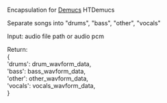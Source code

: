 Encapsulation for [Demucs](https://github.com/facebookresearch/demucs) HTDemucs

Separate songs into "drums", "bass", "other", "vocals"

Input:
    audio file path or audio pcm

Return:  
{  
    'drums':  drum_wavform_data,  
    'bass':   bass_wavform_data,  
    'other':  other_wavform_data,  
    'vocals': vocals_wavform_data,  
}